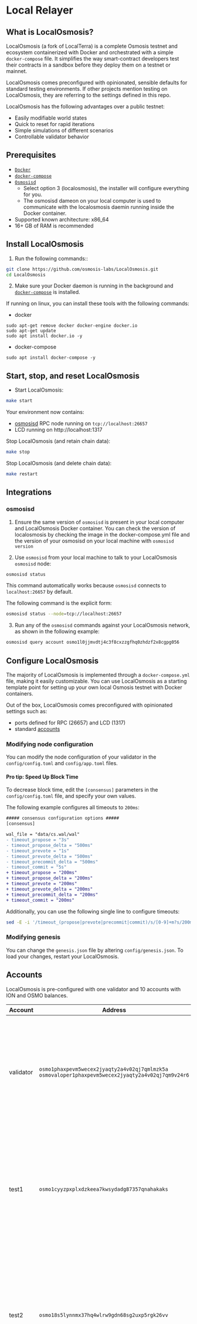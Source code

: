 # Local Relayer

## What is LocalOsmosis?

LocalOsmosis (a fork of LocalTerra) is a complete Osmosis testnet and ecosystem containerized with Docker and orchestrated with a simple `docker-compose` file. It simplifies the way smart-contract developers test their contracts in a sandbox before they deploy them on a testnet or mainnet.

LocalOsmosis comes preconfigured with opinionated, sensible defaults for standard testing environments. If other projects mention testing on LocalOsmosis, they are referring to the settings defined in this repo.

LocalOsmosis has the following advantages over a public testnet:

- Easily modifiable world states
- Quick to reset for rapid iterations
- Simple simulations of different scenarios
- Controllable validator behavior

## Prerequisites

- [`Docker`](https://www.docker.com/)
- [`docker-compose`](https://github.com/docker/compose)
- [`Osmosisd`](https://get.osmosis.zone)
  * Select option 3 (localosmosis), the installer will configure everything for you. 
  * The osmosisd dameon on your local computer is used to communicate with the localosmosis daemin running inside the Docker container. 
- Supported known architecture: x86_64
- 16+ GB of RAM is recommended

## Install LocalOsmosis

1. Run the following commands::

```sh
git clone https://github.com/osmosis-labs/LocalOsmosis.git
cd LocalOsmosis
```

2. Make sure your Docker daemon is running in the background and [`docker-compose`](https://github.com/docker/compose) is installed.

If running on linux, you can install these tools with the following commands:

- docker
```
sudo apt-get remove docker docker-engine docker.io
sudo apt-get update
sudo apt install docker.io -y
```
- docker-compose
```
sudo apt install docker-compose -y
```

## Start, stop, and reset LocalOsmosis

- Start LocalOsmosis:

```sh
make start
```

Your environment now contains:

- [osmosisd](http://github.com/osmosis-labs/osmosis) RPC node running on `tcp://localhost:26657`
- LCD running on http://localhost:1317


Stop LocalOsmosis (and retain chain data):

```sh
make stop
```

Stop LocalOsmosis (and delete chain data):

```sh
make restart
```

## Integrations

### osmosisd

1. Ensure the same version of `osmosisd` is present in your local computer and LocalOsmosis Docker container. You can check the version of localosmosis by checking the image in the docker-compose.yml file and the version of your osmosisd on your local machine with `osmosisd version`

2. Use `osmosisd` from your local machine to talk to your LocalOsmosis `osmosisd` node:

```sh
osmosisd status
```

This command automatically works because `osmosisd` connects to `localhost:26657` by default.

The following command is the explicit form:
```sh
osmosisd status --node=tcp://localhost:26657
```

3. Run any of the `osmosisd` commands against your LocalOsmosis network, as shown in the following example:

```sh
osmosisd query account osmo1l0jjmvdtj4c3f8cxzzgfhq0zhdzf2x8cgpg056
```

## Configure LocalOsmosis

The majority of LocalOsmosis is implemented through a `docker-compose.yml` file, making it easily customizable. You can use LocalOsmosis as a starting template point for setting up your own local Osmosis testnet with Docker containers.

Out of the box, LocalOsmosis comes preconfigured with opinionated settings such as:

- ports defined for RPC (26657) and LCD (1317)
- standard [accounts](#accounts)

### Modifying node configuration

You can modify the node configuration of your validator in the `config/config.toml` and `config/app.toml` files.

#### Pro tip: Speed Up Block Time

To decrease block time, edit the `[consensus]` parameters in the `config/config.toml` file, and specify your own values.

The following example configures all timeouts to `200ms`:

```diff
##### consensus configuration options #####
[consensus]

wal_file = "data/cs.wal/wal"
- timeout_propose = "3s"
- timeout_propose_delta = "500ms"
- timeout_prevote = "1s"
- timeout_prevote_delta = "500ms"
- timeout_precommit_delta = "500ms"
- timeout_commit = "5s"
+ timeout_propose = "200ms"
+ timeout_propose_delta = "200ms"
+ timeout_prevote = "200ms"
+ timeout_prevote_delta = "200ms"
+ timeout_precommit_delta = "200ms"
+ timeout_commit = "200ms"
```

Additionally, you can use the following single line to configure timeouts:

```sh
sed -E -i '/timeout_(propose|prevote|precommit|commit)/s/[0-9]+m?s/200ms/' config/config.toml
```

### Modifying genesis

You can change the `genesis.json` file by altering `config/genesis.json`. To load your changes, restart your LocalOsmosis.

## Accounts

LocalOsmosis is pre-configured with one validator and 10 accounts with ION and OSMO balances.

| Account   | Address                                                                                                  | Mnemonic                                                                                                                                                                   |
| --------- | -------------------------------------------------------------------------------------------------------- | -------------------------------------------------------------------------------------------------------------------------------------------------------------------------- |
| validator | `osmo1phaxpevm5wecex2jyaqty2a4v02qj7qmlmzk5a`<br/>`osmovaloper1phaxpevm5wecex2jyaqty2a4v02qj7qm9v24r6` | `satisfy adjust timber high purchase tuition stool faith fine install that you unaware feed domain license impose boss human eager hat rent enjoy dawn`                    |
| test1     | `osmo1cyyzpxplxdzkeea7kwsydadg87357qnahakaks`                                                           | `notice oak worry limit wrap speak medal online prefer cluster roof addict wrist behave treat actual wasp year salad speed social layer crew genius`                       |
| test2     | `osmo18s5lynnmx37hq4wlrw9gdn68sg2uxp5rgk26vv`                                                           | `quality vacuum heart guard buzz spike sight swarm shove special gym robust assume sudden deposit grid alcohol choice devote leader tilt noodle tide penalty`              |
| test3     | `osmo1qwexv7c6sm95lwhzn9027vyu2ccneaqad4w8ka`                                                           | `symbol force gallery make bulk round subway violin worry mixture penalty kingdom boring survey tool fringe patrol sausage hard admit remember broken alien absorb`        |
| test4     | `osmo14hcxlnwlqtq75ttaxf674vk6mafspg8xwgnn53`                                                           | `bounce success option birth apple portion aunt rural episode solution hockey pencil lend session cause hedgehog slender journey system canvas decorate razor catch empty` |
| test5     | `osmo12rr534cer5c0vj53eq4y32lcwguyy7nndt0u2t`                                                           | `second render cat sing soup reward cluster island bench diet lumber grocery repeat balcony perfect diesel stumble piano distance caught occur example ozone loyal`        |
| test6     | `osmo1nt33cjd5auzh36syym6azgc8tve0jlvklnq7jq`                                                           | `spatial forest elevator battle also spoon fun skirt flight initial nasty transfer glory palm drama gossip remove fan joke shove label dune debate quick`                  |
| test7     | `osmo10qfrpash5g2vk3hppvu45x0g860czur8ff5yx0`                                                           | `noble width taxi input there patrol clown public spell aunt wish punch moment will misery eight excess arena pen turtle minimum grain vague inmate`                       |
| test8     | `osmo1f4tvsdukfwh6s9swrc24gkuz23tp8pd3e9r5fa`                                                           | `cream sport mango believe inhale text fish rely elegant below earth april wall rug ritual blossom cherry detail length blind digital proof identify ride`                 |
| test9     | `osmo1myv43sqgnj5sm4zl98ftl45af9cfzk7nhjxjqh`                                                           | `index light average senior silent limit usual local involve delay update rack cause inmate wall render magnet common feature laundry exact casual resource hundred`       |
| test10    | `osmo14gs9zqh8m49yy9kscjqu9h72exyf295afg6kgk`                                                           | `prefer forget visit mistake mixture feel eyebrow autumn shop pair address airport diesel street pass vague innocent poem method awful require hurry unhappy shoulder`     |

## Common issues

### Docker permissions problems

In case you get permission denied while trying to run `make start`

```
make start

Got permission denied while trying to connect to the Docker daemon socket at unix:///var/run/docker.sock: Get http://%2Fvar%2Frun%2Fdocker.sock/v1.40/containers/json: dial unix /var/run/docker.sock: connect: permission denied
```

**Check that the docker engine is running:**

```bash
sudo systemctl status docker
```

If not:

```bash
# Configure Docker to start on boot
sudo systemctl enable docker.service

# Start docker service
sudo systemctl start docker.service
```

**Ensure that the current user is in the `docker` group:**

1. Create the docker group and add your user

```bash
# Create the docker group
sudo groupadd docker

# Add your user to the docker group.
sudo usermod -aG docker $USER
```

2. Log out and log back in so that your group membership is re-evaluated.

More details can be found [here](https://docs.docker.com/engine/install/linux-postinstall/).
